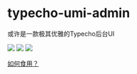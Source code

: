 # typecho-umi-admin
或许是一款极其优雅的Typecho后台UI

![](https://img.shields.io/github/issues/SHIERTX/typecho-umi-admin?style=flat-square) ![](https://img.shields.io/github/stars/SHIERTX/typecho-umi-admin?style=flat-square) ![](https://img.shields.io/github/forks/SHIERTX/typecho-umi-admin?style=flat-square)

[如何食用？](blog.shiertx.com/post-25.html)
